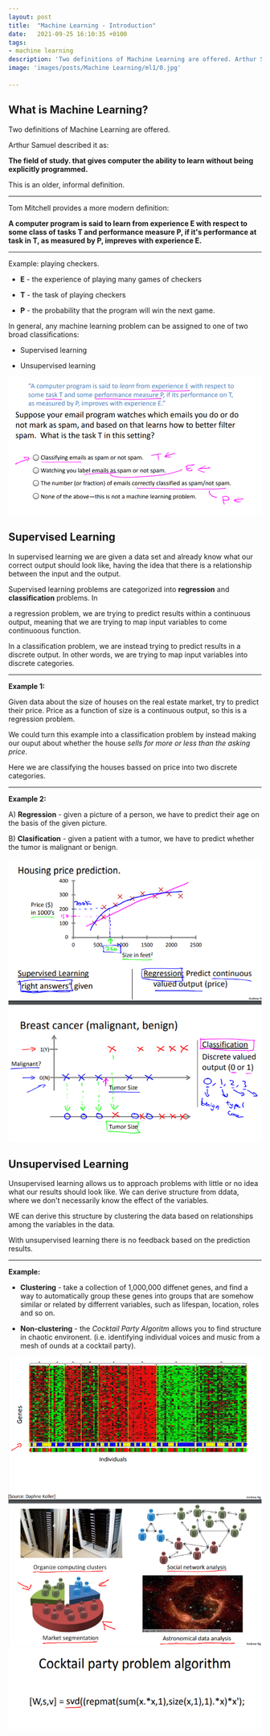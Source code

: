 ```yaml
---
layout: post
title:  "Machine Learning - Introduction"
date:   2021-09-25 16:10:35 +0100
tags:
- machine learning
description: 'Two definitions of Machine Learning are offered. Arthur Samuel described it as: "The field of study. that gives computer the ability to learn without being explicitly programmed". This is an older, informal definition.'
image: 'images/posts/Machine Learning/ml1/0.jpg'

---
```



## What is Machine Learning?

Two definitions of Machine Learning are offered. 

Arthur Samuel described it as:

**The field of study. that gives computer the ability to learn without being explicitly programmed.**
    
This is an older, informal definition.

-------------------------------------
    
Tom Mitchell provides a more modern definition:

**A computer program is said to learn from experience E with respect to some class of tasks T and performance measure P, if it's performance at task in T, as measured by P, impreves with experience E.**

----------------------------------------
        
Example: playing checkers.
    
- **E** - the experience of playing many games of checkers
    
- **T** - the task of playing checkers
            
- **P** - the probability that the program will win the next game.
            
In general, any machine learning problem can be assigned to one of two broad classifications:

- Supervised learning

- Unsupervised learning

<center>
<img src="/images/posts/Machine Learning/ml1/1.png">
</center>

## Supervised Learning

In supervised learning we are given a data set and already know what our correct output should look like, having the idea that there is a relationship between the input and the output.

Supervised learning problems are categorized into **regression** and **classification** problems. In 

a regression problem, we are trying to predict results within a continuous output, meaning that we are trying to map input variables to come continuoous function.

In a classification problem, we are instead trying to predict results in a discrete output. In other words, we are trying to map input variables into discrete categories.

-------------------------------
**Example 1:**

Given data about the size of houses on the real estate market, try to predict their price. Price as a function of size is a continuous output, so this is a regression problem.

We could turn this example into a classification problem by instead making our ouput about whether the house *sells for more or less than the asking price*.

Here we are classifying the houses bassed on price into two discrete categories.

----------------------------------

**Example 2:**

A) **Regression** - given a picture of a person, we have to predict their age on the basis of the given picture.

B) **Clasification** - given a patient with a tumor, we have to predict whether the tumor is malignant or benign.


<center>
<img src="/images/posts/Machine Learning/ml1/2.png">
</center>

## Unsupervised Learning

Unsupervised learning allows us to approach problems with little or no idea what our results should look like. We can derive structure from ddata, where we don't necessarily know the effect of the variables.

WE can derive this structure by clustering the data based on relationships among the variables in the data.

With unsupervised learning there is no feedback based on the prediction results.

----------------------------------

**Example:**

- **Clustering** - take a collection of 1,000,000 diffenet genes, and find a way to automatically group these genes into groups that are somehow similar or related by differrent variables, such as lifespan, location, roles and so on.

- **Non-clustering** - the *Cocktail Party Algoritm* allows you to find structure in  chaotic environent. (i.e. identifying individual voices and music from a mesh of ounds at a cocktail party).

<center>
<img src="/images/posts/Machine Learning/ml1/3.png">
</center>

<center>
<img src="/images/posts/Machine Learning/ml1/4.png">
</center>
